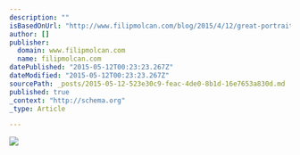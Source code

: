 ```yaml
---
description: ""
isBasedOnUrl: "http://www.filipmolcan.com/blog/2015/4/12/great-portraits-by-christophe-gilbert?utm_content=bufferad811&utm_medium=social&utm_source=facebook.com&utm_campaign=buffer"
author: []
publisher:
  domain: www.filipmolcan.com
  name: filipmolcan.com
datePublished: "2015-05-12T00:23:23.267Z"
dateModified: "2015-05-12T00:23:23.267Z"
sourcePath: _posts/2015-05-12-523e30c9-feac-4de0-8b1d-16e7653a830d.md
published: true
_context: "http://schema.org"
_type: Article

---
```

![](http://static1.squarespace.com/static/5024aa09e4b042cc9c7a0919/552a3336e4b031351c18cb5f/552a333be4b0c842cdb4a712/1428828989094/Christophe_Gilbert_-_Photographer_1.png?format=1000w)